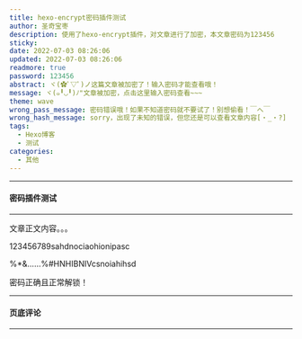 ```yaml
---
title: hexo-encrypt密码插件测试
author: 圣奇宝枣
description: 使用了hexo-encrypt插件，对文章进行了加密，本文章密码为123456
sticky:
date: 2022-07-03 08:26:06
updated: 2022-07-03 08:26:06
readmore: true
password: 123456
abstract: ヾ(✿ﾟ▽ﾟ)ノ这篇文章被加密了！输入密码才能查看哦！
message: ヾ(๑╹◡╹)ﾉ"文章被加密，点击这里输入密码查看~~~
theme: wave
wrong_pass_message: 密码错误哦！如果不知道密码就不要试了！别想偷看！￣へ￣
wrong_hash_message: sorry，出现了未知的错误，但您还是可以查看文章内容[・_・?]
tags:
  - Hexo博客
  - 测试
categories:
  - 其他
---
```


---

#### **密码插件测试**

---

文章正文内容。。。

123456789sahdnociaohionipasc

%\*&……%#HNHIBNIVcsnoiahihsd

密码正确且正常解锁！

---

#### **页底评论**

---
